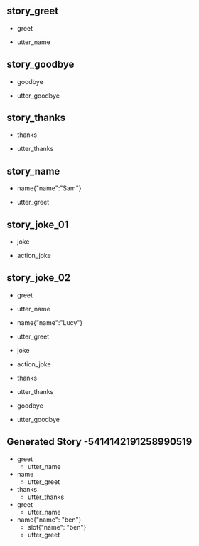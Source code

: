 ## story_greet  
* greet 
 - utter_name  
 
## story_goodbye
* goodbye
 - utter_goodbye

## story_thanks
* thanks
 - utter_thanks
 
## story_name
* name{"name":"Sam"}
 - utter_greet
 

## story_joke_01
* joke
 - action_joke
 
## story_joke_02
* greet
 - utter_name
* name{"name":"Lucy"}  
 - utter_greet
* joke
 - action_joke
* thanks
 - utter_thanks
* goodbye
 - utter_goodbye 
 
## Generated Story -5414142191258990519
* greet
    - utter_name
* name
    - utter_greet
* thanks
    - utter_thanks
* greet
    - utter_name
* name{"name": "ben"}
    - slot{"name": "ben"}
    - utter_greet

